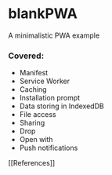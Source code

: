 # blankPWA  
A minimalistic PWA example  

### Covered:  
* Manifest  
* Service Worker  
* Caching  
* Installation prompt  
* Data storing in IndexedDB  
* File access  
* Sharing
* Drop  
* Open with  
* Push notifications  

[[References]]  

